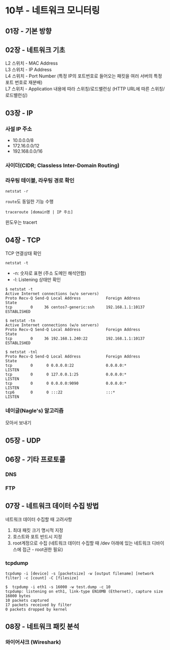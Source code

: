 # 10부 - 네트워크 모니터링

## 01장 - 기본 방향
## 02장 - 네트워크 기초
L2 스위치 - MAC Address  
L3 스위치 - IP Address  
L4 스위치 - Port Number (특정 IP의 포트번호로 들어오는 패킷을 여러 서버의 특정 포트 번호로 재분배)  
L7 스위치 - Application 내용에 따라 스위칭/로드밸런싱 (HTTP URL에 따른 스위칭/로드밸런싱)  

## 03장 - IP

### 사설 IP 주소
- 10.0.0.0/8
- 172.16.0.0/12
- 192.168.0.0/16

### 사이더(CIDR; Classless Inter-Domain Routing)

### 라우팅 테이블, 라우팅 경로 확인
```
netstat -r
```
`route`도 동일한 기능 수행  

```
traceroute [domain명 | IP 주소]
```
윈도우는 tracert  

## 04장 - TCP
TCP 연결상태 확인
```
netstat -t
```
- -n: 숫자로 표현 (주소 도메인 해석안함)
- -l: Listening 상태만 확인

```shell
$ netstat -t
Active Internet connections (w/o servers)
Proto Recv-Q Send-Q Local Address           Foreign Address         State
tcp        0     36 centos7-generic:ssh     192.168.1.1:10137       ESTABLISHED

$ netstat -tn
Active Internet connections (w/o servers)
Proto Recv-Q Send-Q Local Address           Foreign Address         State
tcp        0     36 192.168.1.240:22        192.168.1.1:10137       ESTABLISHED

$ netstat -tnl
Proto Recv-Q Send-Q Local Address           Foreign Address         State
tcp        0      0 0.0.0.0:22              0.0.0.0:*               LISTEN
tcp        0      0 127.0.0.1:25            0.0.0.0:*               LISTEN
tcp        0      0 0.0.0.0:9090            0.0.0.0:*               LISTEN
tcp6       0      0 :::22                   :::*                    LISTEN
```

### 네이글(Nagle's) 알고리즘
모아서 보내기


## 05장 - UDP

## 06장 - 기타 프로토콜
### DNS
### FTP

## 07장 - 네트워크 데이터 수집 방법
네트워크 데이터 수집할 때 고려사항  
1. 최대 패킷 크기 명시적 지정  
2. 호스트와 포트 반드시 지정
3. root계정으로 수집 (네트워크 데이터 수집할 때 /dev 아래에 있는 네트워크 디바이스에 접근 - root권한 필요)

### tcpdump
```
tcpdump -i [device] -s [packetsize] -w [output filename] [network filter] -c [count] -C [filesize]
```

```shell
$  tcpdump -i eth1 -s 16000 -w test.dump -c 10
tcpdump: listening on eth1, link-type EN10MB (Ethernet), capture size 16000 bytes
10 packets captured
17 packets received by filter
0 packets dropped by kernel
```

## 08장 - 네트워크 패킷 분석

### 와이어샤크 (Wireshark)

